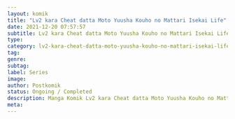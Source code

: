 ```yaml
---
layout: komik
title: "Lv2 kara Cheat datta Moto Yuusha Kouho no Mattari Isekai Life"
date: 2021-12-20 07:57:57
subtitle: Lv2 kara Cheat datta Moto Yuusha Kouho no Mattari Isekai Life
type: 
category: lv2-kara-cheat-datta-moto-yuusha-kouho-no-mattari-isekai-life
tag: 
genre: 
subtag: 
label: Series
image: 
author: Postkomik
status: Ongoing / Completed
description: Manga Komik Lv2 kara Cheat datta Moto Yuusha Kouho no Mattari Isekai Life | Bahasa Indonesia
meta: 
---
```

